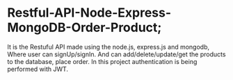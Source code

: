 # Restful-API-Node-Express-MongoDB-Order-Product;
It is the Restuful API made using the node.js, express.js and mongodb, Where user can signUp/signIn.
And can add/delete/update/get the products to the database, place order.
In this project authentication is being performed with JWT.
